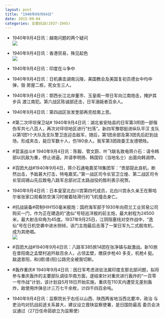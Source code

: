 ```yaml
---
layout: post
title: "1940年09月04日"
date: 2015-09-04
categories: 全面抗战(1937-1945)
---
```


<meta name="referrer" content="no-referrer" />

- 1940年9月4日讯：越南问题的两个疑问 <br/><img src="https://ww1.sinaimg.cn/large/aca367d8jw1evqtyhw22mj20o90xowx9.jpg" />

- 1940年9月4日讯：香港贸易，殊见起色 <br/><img src="https://ww2.sinaimg.cn/large/aca367d8jw1evqs80kjzij207t0e3jsu.jpg" />

- 1940年9月4日讯：印度在斗争中 

- 1940年9月4日讯：日机袭击湖南沅陵，美国教会及美国复初员德女中均中弹，毁 房屋二栋，死女生三人。 

- 1940年9月4日讯：鄂西长江北岸董市、玉皇阁一带日军向江南炮击，掩护其步兵 渡江南犯。第六战区陈诚部还击，日军溺毙者百余人。 

- 1940年9月4日讯：第四战区张发奎部再克桂南上思。 

- #第二次坪坝保卫站# 1940年9月4日讯：湖北省安陆县的日军第3师团一部偕伪军共七八百人，再次对坪坝地区进行“扫荡”。新四军豫鄂挺进纵队平汉 支队以第1团1个大队及支队警卫连迎击敌军，随后，第1团余部及第3团先后赶到战场，形成夹击，毙日军数十人，伤180余人。我军第3团政委王友德牺牲。  

- #营溪战斗# 1940年9月4日讯：陈毅、管文蔚、叶飞联名致电蒋介石：请令韩部以抗敌为重，停止进逼。并请李明扬、韩国钧（当地名士）出面向韩调停。 

- #百团大战#1940年9月4日，蒋介石通电嘉奖18集团军：“贵部窥此良机，断然出击，予敌甚大打击，特电嘉奖。”第一战区司令长官卫立煌、第二战区司令长官阎锡山先后致电八路军总部对正太路战役的胜利表示祝贺。 

- 1940年9月4日讯：日本皇室北白川宫第四代成员，北白川宫永久亲王在察哈尔省张家口观看防空演习时被着陆滑行的飞机撞击身亡。 

- #抗战装备#荷制HIH150毫米舰炮：国府海军部于1930年向荷兰工业贸易公司购买一门，作为正在建造的“逸仙”号轻巡洋舰的前主炮，最大射程为24500米，最大射击仰角为45度。1937年9月25日，江阴阻塞线对空作战中，“逸仙”号在日机空袭中进水侧倾，该门主炮最后击落了一架日军九二式舰攻机，成为其绝唱。 <br/><img src="https://ww1.sinaimg.cn/large/aca367d8jw1evq6u41ak6j20zk1hftxt.jpg" />

- #百团大战#1940年9月4日讯：八路军385旅14团在张净镇与敌激战。新10旅在昔阳南之孟壁村追歼敌百余人，占领孟壁，缴获步枪40 多支，机枪4 挺。敌退昔阳，和(顺)昔(阳)公路完全被我切断。 

- #轰炸重庆# 1940年9月4日讯：因日军考虑进驻法属印度支那北部问题，拟将参与重庆轰炸的主要部队调往华南方面，遂结束针对重庆进行轰炸的“一百零一号作战”计划，该计划自5月18日开始实施，重庆在110天内遭受无差别轰炸，敌使用炸弹总计三万七千余枚，计四千四百余吨。 

- 1940年9月4日讯：监察院长于右任以山西、陕西两省地当西北要冲，政治 与吏治均对抗战前途关系甚大，建议设立晋陕监察使署，是日国防最高 委员会决议通过（27日任命茹欲立为监察使）  


